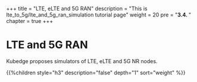 +++
title = "LTE, eLTE and 5G RAN"
description = "This is lte_to_5g/lte_and_5g_ran_simulation tutorial page"
weight = 20
pre = "<b>3.4. </b>"
chapter = true
+++

# LTE and 5G RAN

Kubedge proposes simulators of LTE, eLTE and 5G NR nodes.

<!--more-->

{{%children style="h3" description="false" depth="1" sort="weight" %}}
